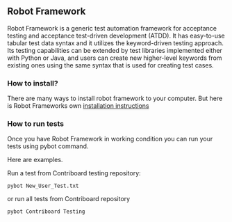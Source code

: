 ## Robot Framework

Robot Framework is a generic test automation framework for acceptance testing and acceptance test-driven development (ATDD). 
It has easy-to-use tabular test data syntax and it utilizes the keyword-driven testing approach. 
Its testing capabilities can be extended by test libraries implemented either with Python or Java, and users can create new 
higher-level keywords from existing ones using the same syntax that is used for creating test cases. 

### How to install?
  There are many ways to install robot framework to your computer. 
  But here is Robot Frameworks own [installation instructions](https://github.com/robotframework/robotframework/blob/master/INSTALL.rst)
  
### How to run tests
Once you have Robot Framework in working condition you can run your tests using pybot command.

Here are examples.

Run a test from Contriboard testing repository:
```
pybot New_User_Test.txt
```
or run all tests from Contriboard repository

```
pybot Contriboard Testing
```


